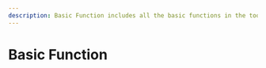 ```yaml
---
description: Basic Function includes all the basic functions in the tool.
---
```


# Basic Function

